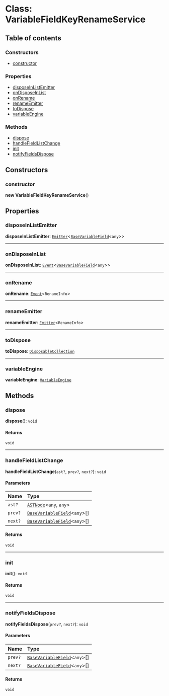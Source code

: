 # Class: VariableFieldKeyRenameService

## Table of contents

### Constructors

* [constructor](/en/auto-docs/fixed-layout-editor/classes/VariableFieldKeyRenameService.md#constructor)

### Properties

* [disposeInListEmitter](/en/auto-docs/fixed-layout-editor/classes/VariableFieldKeyRenameService.md#disposeinlistemitter)
* [onDisposeInList](/en/auto-docs/fixed-layout-editor/classes/VariableFieldKeyRenameService.md#ondisposeinlist)
* [onRename](/en/auto-docs/fixed-layout-editor/classes/VariableFieldKeyRenameService.md#onrename)
* [renameEmitter](/en/auto-docs/fixed-layout-editor/classes/VariableFieldKeyRenameService.md#renameemitter)
* [toDispose](/en/auto-docs/fixed-layout-editor/classes/VariableFieldKeyRenameService.md#todispose)
* [variableEngine](/en/auto-docs/fixed-layout-editor/classes/VariableFieldKeyRenameService.md#variableengine)

### Methods

* [dispose](/en/auto-docs/fixed-layout-editor/classes/VariableFieldKeyRenameService.md#dispose)
* [handleFieldListChange](/en/auto-docs/fixed-layout-editor/classes/VariableFieldKeyRenameService.md#handlefieldlistchange)
* [init](/en/auto-docs/fixed-layout-editor/classes/VariableFieldKeyRenameService.md#init)
* [notifyFieldsDispose](/en/auto-docs/fixed-layout-editor/classes/VariableFieldKeyRenameService.md#notifyfieldsdispose)

## Constructors

### constructor

**new VariableFieldKeyRenameService**()

## Properties

### disposeInListEmitter

**disposeInListEmitter**: [`Emitter`](/en/auto-docs/fixed-layout-editor/classes/Emitter.md)<[`BaseVariableField`](/en/auto-docs/fixed-layout-editor/classes/BaseVariableField.md)<`any`>>

***

### onDisposeInList

**onDisposeInList**: [`Event`](/en/auto-docs/fixed-layout-editor/interfaces/Event-1.md)<[`BaseVariableField`](/en/auto-docs/fixed-layout-editor/classes/BaseVariableField.md)<`any`>>

***

### onRename

**onRename**: [`Event`](/en/auto-docs/fixed-layout-editor/interfaces/Event-1.md)<`RenameInfo`>

***

### renameEmitter

**renameEmitter**: [`Emitter`](/en/auto-docs/fixed-layout-editor/classes/Emitter.md)<`RenameInfo`>

***

### toDispose

**toDispose**: [`DisposableCollection`](/en/auto-docs/fixed-layout-editor/classes/DisposableCollection.md)

***

### variableEngine

**variableEngine**: [`VariableEngine`](/en/auto-docs/fixed-layout-editor/classes/VariableEngine.md)

## Methods

### dispose

**dispose**(): `void`

#### Returns

`void`

***

### handleFieldListChange

**handleFieldListChange**(`ast?`, `prev?`, `next?`): `void`

#### Parameters

| Name | Type |
| :------ | :------ |
| `ast?` | [`ASTNode`](/en/auto-docs/fixed-layout-editor/classes/ASTNode.md)<`any`, `any`> |
| `prev?` | [`BaseVariableField`](/en/auto-docs/fixed-layout-editor/classes/BaseVariableField.md)<`any`>\[] |
| `next?` | [`BaseVariableField`](/en/auto-docs/fixed-layout-editor/classes/BaseVariableField.md)<`any`>\[] |

#### Returns

`void`

***

### init

**init**(): `void`

#### Returns

`void`

***

### notifyFieldsDispose

**notifyFieldsDispose**(`prev?`, `next?`): `void`

#### Parameters

| Name | Type |
| :------ | :------ |
| `prev?` | [`BaseVariableField`](/en/auto-docs/fixed-layout-editor/classes/BaseVariableField.md)<`any`>\[] |
| `next?` | [`BaseVariableField`](/en/auto-docs/fixed-layout-editor/classes/BaseVariableField.md)<`any`>\[] |

#### Returns

`void`
